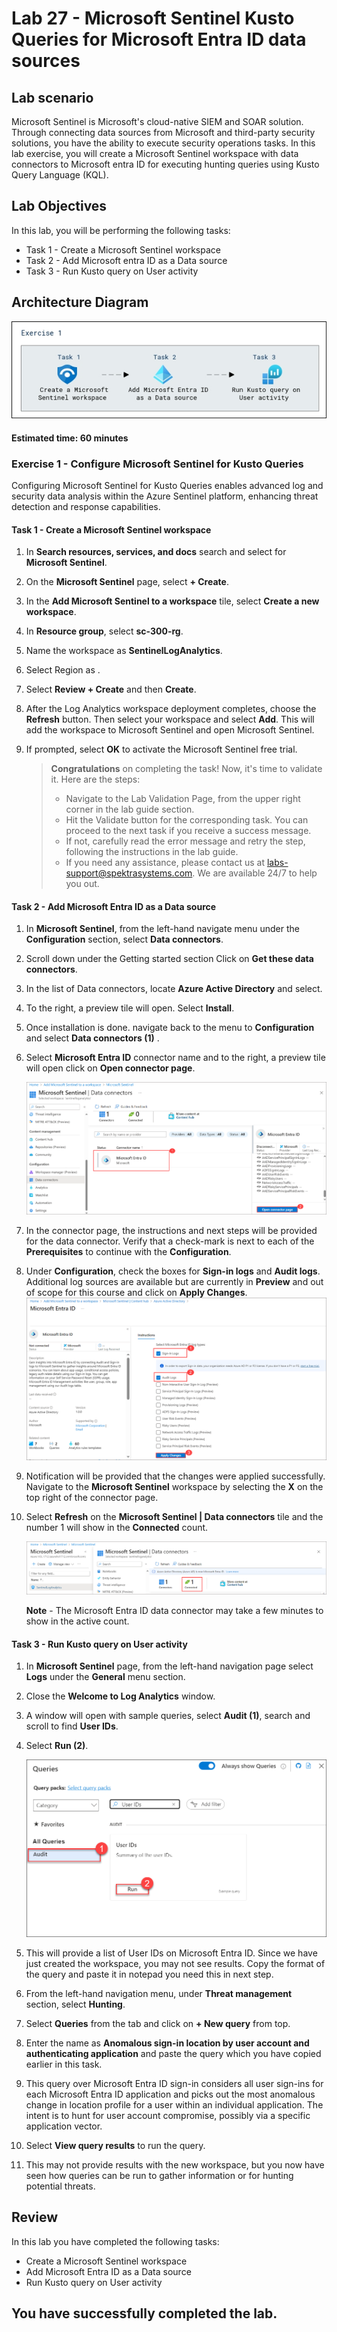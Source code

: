 # Lab 27 - Microsoft Sentinel Kusto Queries for Microsoft Entra ID data sources

## Lab scenario

Microsoft Sentinel is Microsoft's cloud-native SIEM and SOAR solution.  Through connecting data sources from Microsoft and third-party security solutions, you have the ability to execute security operations tasks.  In this lab exercise, you will create a Microsoft Sentinel workspace with data connectors to Microsoft entra ID for executing hunting queries using Kusto Query Language (KQL). 

## Lab Objectives

In this lab, you will be performing the following tasks:

- Task 1 - Create a Microsoft Sentinel workspace
- Task 2 - Add Microsoft entra ID as a Data source
- Task 3 - Run Kusto query on User activity

## Architecture Diagram

![Screen image displaying the New Group page with Group type, Group name, Owners, and Members highlighted](./media/arch27.png)

#### Estimated time: 60 minutes

### Exercise 1 - Configure Microsoft Sentinel for Kusto Queries
Configuring Microsoft Sentinel for Kusto Queries enables advanced log and security data analysis within the Azure Sentinel platform, enhancing threat detection and response capabilities.

#### Task 1 - Create a Microsoft Sentinel workspace

1. In **Search resources, services, and docs** search and select for **Microsoft Sentinel**. 

1. On the **Microsoft Sentinel** page, select **+ Create**.

1. In the **Add Microsoft Sentinel to a workspace** tile, select **Create a new workspace**.

1. In **Resource group**, select **sc-300-rg**.

1. Name the workspace as **SentinelLogAnalytics**.

1. Select Region as **<inject key="Region" enableCopy="false"/>**.

1. Select **Review + Create** and then **Create**.

1. After the Log Analytics workspace deployment completes, choose the **Refresh** button. Then select your workspace and select **Add**.  This will add the workspace to Microsoft Sentinel and open Microsoft Sentinel.

1. If prompted, select **OK** to activate the Microsoft Sentinel free trial.

   > **Congratulations** on completing the task! Now, it's time to validate it. Here are the steps:
   > - Navigate to the Lab Validation Page, from the upper right corner in the lab guide section.
   > - Hit the Validate button for the corresponding task. You can proceed to the next task if you receive a success message.
   > - If not, carefully read the error message and retry the step, following the instructions in the lab guide.
   > - If you need any assistance, please contact us at labs-support@spektrasystems.com. We are available 24/7 to help you out.

#### Task 2 - Add Microsoft Entra ID as a Data source

1. In **Microsoft Sentinel**, from the left-hand navigate menu under the **Configuration** section, select **Data connectors**.

1. Scroll down under the Getting started section Click on **Get these data connectors**. 

1. In the list of Data connectors, locate **Azure Active Directory** and select.

1. To the right, a preview tile will open.  Select **Install**.

1. Once installation is done. navigate back to the menu to **Configuration** and select **Data connectors (1)** .

1. Select **Microsoft Entra ID** connector name and to the right, a preview tile will open click on **Open connector page**.

   ![Screen image displaying the Azure AD roles page with the Settings menu highlighted](./media/lab27-1.png)

1. In the connector page, the instructions and next steps will be provided for the data connector. Verify that a check-mark is next to each of the **Prerequisites** to continue with the **Configuration**.

1. Under **Configuration**, check the boxes for **Sign-in logs** and **Audit logs**. Additional log sources are available but are currently in **Preview** and out of scope for this course and click on **Apply Changes**. 
   ![Screen image displaying the Azure AD roles page with the Settings menu highlighted](./media/lab27-3.png)

1. Notification will be provided that the changes were applied successfully. Navigate to the **Microsoft Sentinel** workspace by selecting the **X** on the top right of the connector page.

1. Select **Refresh** on the **Microsoft Sentinel | Data connectors** tile and the number 1 will show in the **Connected** count.

   ![Screen image displaying the Azure AD roles page with the Settings menu highlighted](./media/lab27-2.png)

   **Note** - The Microsoft Entra ID data connector may take a few minutes to show in the active count. 

#### Task 3 - Run Kusto query on User activity

1. In **Microsoft Sentinel** page, from the left-hand navigation page select **Logs** under the **General** menu section.

1. Close the **Welcome to Log Analytics** window.

1. A window will open with sample queries, select **Audit (1)**, search and scroll to find **User IDs**.

1. Select **Run (2)**.

   ![](./media/audit.png)

1. This will provide a list of User IDs on Microsoft Entra ID.  Since we have just created the workspace, you may not see results. Copy the format of the query and paste it in notepad you need this in next step.

1. From the left-hand navigation menu, under **Threat management** section, select **Hunting**.

1. Select **Queries** from the tab and click on **+ New query** from top.

1. Enter the name as **Anomalous sign-in location by user account and authenticating application** and paste the query which you have copied earlier in this task.

1. This query over Microsoft Entra ID sign-in considers all user sign-ins for each Microsoft Entra ID application and picks out the most anomalous change in location profile for a user within an individual application. The intent is to hunt for user account compromise, possibly via a specific application vector. 

1. Select **View query results** to run the query.

1. This may not provide results with the new workspace, but you now have seen how queries can be run to gather information or for hunting potential threats.


## Review

In this lab you have completed the following tasks:

- Create a Microsoft Sentinel workspace
- Add Microsoft Entra ID as a Data source
- Run Kusto query on User activity

## You have successfully completed the lab.
